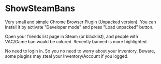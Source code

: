 # ShowSteamBans

Very small and simple Chrome Browser Plugin (Unpacked version). You can install it by activate "Developer mode" and press "Load unpacked" button.

Open your friends list page in Steam (or blacklist), and people with VAC/Game ban would be colored. Recently banned is more highlighted.

No need to login in. So you no need to worry about your inventory. Beware, some plugins may steal your Inventory/Account if you logged.
